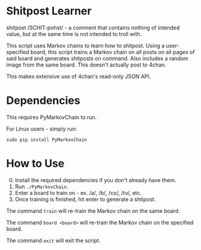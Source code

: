 # Shitpost Learner

shitpost /SCHIT-pohst/ - a comment that contains nothing of intended value, but at the
same time is not intended to troll with.

This script uses Markov chains to learn how to shitpost. Using a user-specified board,
this script trains a Markov chain on all posts on all pages of said board and generates
shitposts on command. Also includes a random image from the same board. This doesn't actually
post to 4chan.

This makes extensive use of 4chan's read-only JSON API.

# Dependencies

This requires PyMarkovChain to run.

For Linux users - simply run:

`sudo pip install PyMarkovChain`

# How to Use

0. Install the required dependencies if you don't already have them.
1. Run `./PyMarkovChain`.
2. Enter a board to train on - ex. /a/, /b/, /co/, /tv/, etc.
3. Once training is finished, hit enter to generate a shtipost.

The command `train` will re-train the Markov chain on the same board.

The command `board <board>` will re-train the Markov chain on the specified board.

The command `exit` will exit the script.
